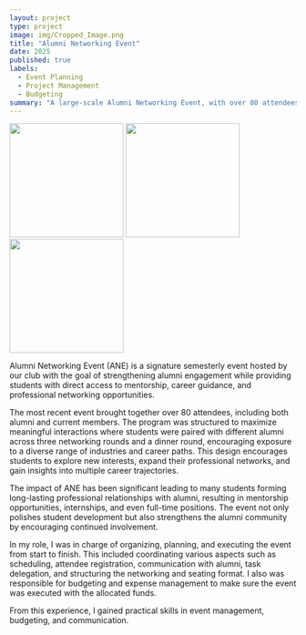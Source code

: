 ```yaml
---
layout: project
type: project
image: img/Cropped_Image.png
title: "Alumni Networking Event"
date: 2025
published: true
labels:
  - Event Planning
  - Project Management
  - Budgeting
summary: "A large-scale Alumni Networking Event, with over 80 attendees, for the Business Executive Society of Tomorrow club."
---
```


<div class="text-center p-4">
  <img width="200px" src="../img/IMG_9957.JPG" class="img-thumbnail" >
  <img width="200px" src="../img/IMG_9985.JPG" class="img-thumbnail" >
  <img width="200px" src="../img/IMG_7278.JPG" class="img-thumbnail" >
</div>



Alumni Networking Event (ANE) is a signature semesterly event hosted by our club with the goal of strengthening alumni engagement while providing students with direct access to mentorship, career guidance, and professional networking opportunities.

The most recent event brought together over 80 attendees, including both alumni and current members. The program was structured to maximize meaningful interactions where students were paired with different alumni across three networking rounds and a dinner round, encouraging exposure to a diverse range of industries and career paths. This design encourages students to explore new interests, expand their professional networks, and gain insights into multiple career trajectories.

The impact of ANE has been significant leading to many students forming long-lasting professional relationships with alumni, resulting in mentorship opportunities, internships, and even full-time positions. The event not only polishes student development but also strengthens the alumni community by encouraging continued involvement.

In my role, I was in charge of organizing, planning, and executing the event from start to finish. This included coordinating various aspects such as scheduling, attendee registration, communication with alumni, task delegation, and structuring the networking and seating format. I also was responsible for budgeting and expense management to make sure the event was executed with the allocated funds. 

From this experience, I gained practical skills in event management, budgeting, and communication. 

